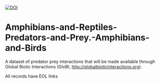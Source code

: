 [![DOI](https://zenodo.org/badge/34070026.svg)](https://zenodo.org/badge/latestdoi/34070026)

# Amphibians-and-Reptiles-Predators-and-Prey.-Amphibians-and-Birds

A dataset of predator prey interactions that will be made available through Global Biotic Interactions (GloBI, http://globalbioticinteractions.org).

All records have EOL links
